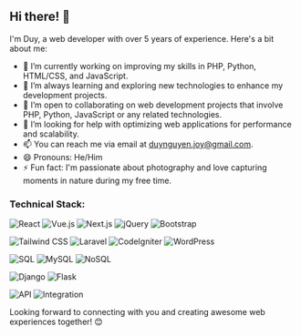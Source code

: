 ## Hi there! 👋

I'm Duy, a web developer with over 5 years of experience. Here's a bit about me:

- 🔭 I’m currently working on improving my skills in PHP, Python, HTML/CSS, and JavaScript.
- 🌱 I’m always learning and exploring new technologies to enhance my development projects.
- 👯 I’m open to collaborating on web development projects that involve PHP, Python, JavaScript or any related technologies.
- 🤔 I’m looking for help with optimizing web applications for performance and scalability.
- 📫 You can reach me via email at [duynguyen.joy@gmail.com](duynguyen.joy@gmail.com).
- 😄 Pronouns: He/Him
- ⚡ Fun fact: I'm passionate about photography and love capturing moments in nature during my free time.

### Technical Stack:

![React](https://img.shields.io/badge/-React-61DAFB?style=flat-square&logo=react&logoColor=white)
![Vue.js](https://img.shields.io/badge/-Vue.js-4FC08D?style=flat-square&logo=vue.js&logoColor=white)
![Next.js](https://img.shields.io/badge/-Next.js-000000?style=flat-square&logo=next.js&logoColor=white)
![jQuery](https://img.shields.io/badge/-jQuery-0769AD?style=flat-square&logo=jquery&logoColor=white)
![Bootstrap](https://img.shields.io/badge/-Bootstrap-563D7C?style=flat-square&logo=bootstrap&logoColor=white)

![Tailwind CSS](https://img.shields.io/badge/-Tailwind_CSS-38B2AC?style=flat-square&logo=tailwind-css&logoColor=white)
![Laravel](https://img.shields.io/badge/-Laravel-FF2D20?style=flat-square&logo=laravel&logoColor=white)
![CodeIgniter](https://img.shields.io/badge/-CodeIgniter-EE432E?style=flat-square&logo=codeigniter&logoColor=white)
![WordPress](https://img.shields.io/badge/-WordPress-21759B?style=flat-square&logo=wordpress&logoColor=white)

![SQL](https://img.shields.io/badge/-SQL-4479A1?style=flat-square&logo=sql&logoColor=white)
![MySQL](https://img.shields.io/badge/-MySQL-4479A1?style=flat-square&logo=mysql&logoColor=white)
![NoSQL](https://img.shields.io/badge/-NoSQL-4DB33D?style=flat-square&logo=mongodb&logoColor=white)

![Django](https://img.shields.io/badge/-Django-092E20?style=flat-square&logo=django&logoColor=white)
![Flask](https://img.shields.io/badge/-Flask-000000?style=flat-square&logo=flask&logoColor=white)

![API](https://img.shields.io/badge/-API-009688?style=flat-square&logo=api&logoColor=white)
![Integration](https://img.shields.io/badge/-Integration-FF6F00?style=flat-square&logo=integration&logoColor=white)

Looking forward to connecting with you and creating awesome web experiences together! 😊
